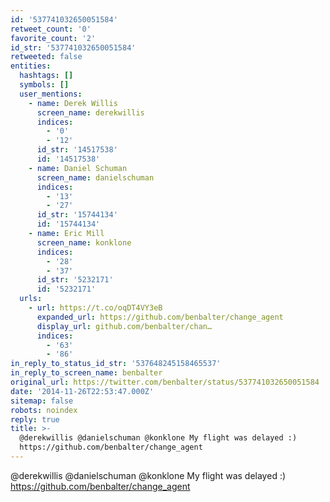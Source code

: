 ```yaml
---
id: '537741032650051584'
retweet_count: '0'
favorite_count: '2'
id_str: '537741032650051584'
retweeted: false
entities:
  hashtags: []
  symbols: []
  user_mentions:
    - name: Derek Willis
      screen_name: derekwillis
      indices:
        - '0'
        - '12'
      id_str: '14517538'
      id: '14517538'
    - name: Daniel Schuman
      screen_name: danielschuman
      indices:
        - '13'
        - '27'
      id_str: '15744134'
      id: '15744134'
    - name: Eric Mill
      screen_name: konklone
      indices:
        - '28'
        - '37'
      id_str: '5232171'
      id: '5232171'
  urls:
    - url: https://t.co/oqDT4VY3eB
      expanded_url: https://github.com/benbalter/change_agent
      display_url: github.com/benbalter/chan…
      indices:
        - '63'
        - '86'
in_reply_to_status_id_str: '537648245158465537'
in_reply_to_screen_name: benbalter
original_url: https://twitter.com/benbalter/status/537741032650051584
date: '2014-11-26T22:53:47.000Z'
sitemap: false
robots: noindex
reply: true
title: >-
  @derekwillis @danielschuman @konklone My flight was delayed :)
  https://github.com/benbalter/change_agent
---
```


@derekwillis @danielschuman @konklone My flight was delayed :) https://github.com/benbalter/change_agent
